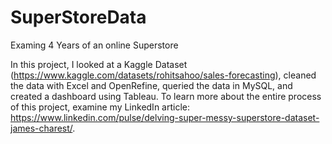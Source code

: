# SuperStoreData
Examing 4 Years of an online Superstore

In this project, I looked at a Kaggle Dataset (https://www.kaggle.com/datasets/rohitsahoo/sales-forecasting), cleaned the data with Excel and OpenRefine, queried the data in MySQL, and created a dashboard using Tableau.  To learn more about the entire process of this project, examine my LinkedIn article: https://www.linkedin.com/pulse/delving-super-messy-superstore-dataset-james-charest/.


